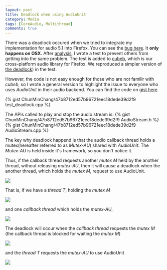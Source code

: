 ```yaml
---
layout: post
title: Deadlock when using AudioUnit
category: Media
tags: [CoreAudio, Multithread]
comments: true
---
```

There was a deadlock occured when we tried to integrate my implementation
for audio 5.1 into Firefox.
You can see the [bug here](https://bugzilla.mozilla.org/show_bug.cgi?id=1337805).
It __only happens on OSX__.
After [analysis](https://bugzilla.mozilla.org/show_bug.cgi?id=1350511#c1),
I wrote a test to prevent others from getting into the same problem.
The test is added to [cubeb](https://github.com/ChunMinChang/cubeb),
which is our cross-platform audio library for Firefox.
We reproduced a simpler version of [the deadlock](https://github.com/ChunMinChang/cubeb/blob/8939c0d168a27b1d5047779caad46835ca4651b9/test/test_deadlock.cpp#L1-L43))
in the test.

However, the code is not easy enough for those who are not familir with _cubeb_,
so I wrote a general version to highlight the issue to
everyone who uses _AudioUnit_ in their audio backend.
You can find the code on [gist here](https://gist.github.com/ChunMinChang/47b8712ed57b96721eec18dede39d2f9)

{% gist ChunMinChang/47b8712ed57b96721eec18dede39d2f9 test_deadlock.cpp %}

The APIs called to play and stop the audio stream is:
{% gist ChunMinChang/47b8712ed57b96721eec18dede39d2f9 AudioStream.h %}
{% gist ChunMinChang/47b8712ed57b96721eec18dede39d2f9 AudioStream.cpp %}

The key why deadlock happend is that
the audio callback thread holds a mutex(hereafter referred to as _Mutex-AU_)
shared with _AudioUnit_.
The _Mutex-AU_ is held inside it's framework, so you don't notice it.

Thus, if the callback thread requests another _mutex M_ held by the another
thread, without releasing _mutex-AU_, then it will cause a deadlock when the
another thread, which holds the _mutex M_, request to use AudioUnit.


![](https://gist.githubusercontent.com/ChunMinChang/47b8712ed57b96721eec18dede39d2f9/raw/e27ea5d4fcee8cfd58acbdea09e90a40a4cfe5e1/deadlock.gif)


That is,
if we have a _thread T_, holding the _mutex M_

![](https://gist.githubusercontent.com/ChunMinChang/47b8712ed57b96721eec18dede39d2f9/raw/e27ea5d4fcee8cfd58acbdea09e90a40a4cfe5e1/deadlock-1.png)

and one _callback thread_ which holds the _mutex-AU_,

![](https://gist.githubusercontent.com/ChunMinChang/47b8712ed57b96721eec18dede39d2f9/raw/e27ea5d4fcee8cfd58acbdea09e90a40a4cfe5e1/deadlock-2.png)

The deadlock will occur when the _callback thread_ requests the _mutex M_
(the callback thread is blocked for waiting the _mutex M_)

![](https://gist.githubusercontent.com/ChunMinChang/47b8712ed57b96721eec18dede39d2f9/raw/e27ea5d4fcee8cfd58acbdea09e90a40a4cfe5e1/deadlock-3.png)

and the _thread T_ requests the _mutex-AU_ to use AudioUnit

![](https://gist.githubusercontent.com/ChunMinChang/47b8712ed57b96721eec18dede39d2f9/raw/e27ea5d4fcee8cfd58acbdea09e90a40a4cfe5e1/deadlock-4.png)